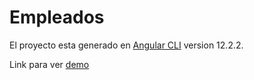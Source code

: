 # Empleados

El proyecto esta generado en [Angular CLI](https://github.com/angular/angular-cli) version 12.2.2.

Link para ver <a href="https://laughing-euler-49d532.netlify.app/" target = "_blank"> demo </a>
